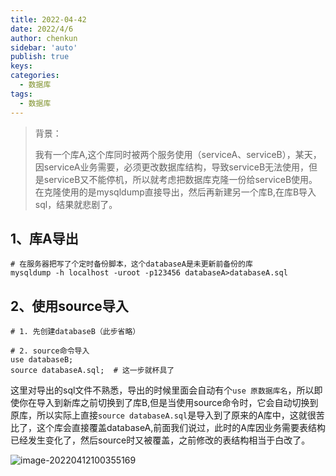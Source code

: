 ```yaml
---
title: 2022-04-42
date: 2022/4/6
author: chenkun
sidebar: 'auto'
publish: true
keys:
categories:
  - 数据库
tags:
  - 数据库
---
```


<!--more-->
> 背景：
>
> 我有一个库A,这个库同时被两个服务使用（serviceA、serviceB），某天，因serviceA业务需要，必须更改数据库结构，导致serviceB无法使用，但是serviceB又不能停机，所以就考虑把数据库克隆一份给serviceB使用。在克隆使用的是mysqldump直接导出，然后再新建另一个库B,在库B导入sql，结果就悲剧了。

## 1、库A导出

```shell
# 在服务器把写了个定时备份脚本，这个databaseA是未更新前备份的库
mysqldump -h localhost -uroot -p123456 databaseA>databaseA.sql
```

## 2、使用source导入

```shell
# 1. 先创建databaseB（此步省略）

# 2. source命令导入
use databaseB;
source databaseA.sql;  # 这一步就杯具了
```



这里对导出的sql文件不熟悉，导出的时候里面会自动有个`use 原数据库名`，所以即使你在导入到新库之前切换到了库B,但是当使用source命令时，它会自动切换到原库，所以实际上直接`source databaseA.sql`是导入到了原来的A库中，这就很苦比了，这个库会直接覆盖databaseA,前面我们说过，此时的A库因业务需要表结构已经发生变化了，然后source时又被覆盖，之前修改的表结构相当于白改了。

![image-20220412100355169](http://afatpig.oss-cn-chengdu.aliyuncs.com/blog/image-20220412100355169.png)
